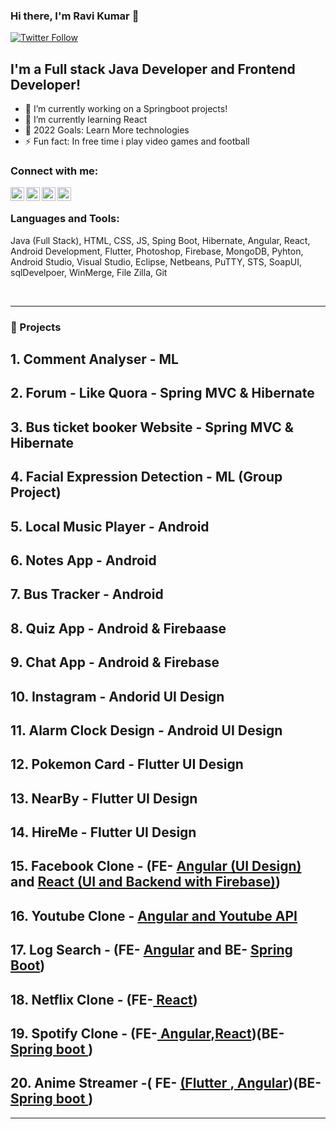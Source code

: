 ### Hi there, I'm Ravi Kumar 👋

[![Twitter Follow](https://img.shields.io/twitter/follow/iamravikumark?color=1DA1F2&logo=twitter&style=for-the-badge)](https://twitter.com/intent/follow?original_referer=https%3A%2F%2Fgithub.com%2Fiamravikumark&screen_name=iamravikumark)

## I'm a Full stack Java Developer and Frontend Developer!

- 🔭 I’m currently working on a Springboot projects!
- 🌱 I’m currently learning React 
- 🥅 2022 Goals: Learn More technologies
- ⚡ Fun fact: In free time i play video games and football 

### Connect with me:

<a href="https://twitter.com/iamravikumark" target="_blank"><img align="left" alt="rkumarkravi | Twitter" width="22px" src="https://abs.twimg.com/favicons/twitter.2.ico" /></a>
<a href="https://www.linkedin.com/in/ravi-kumar-83b9b2150/" target="_blank"><img align="left" alt="rkumarkravi | LinkedIn" width="22px" src="https://static-exp1.licdn.com/sc/h/1bt1uwq5akv756knzdj4l6cdc" /></a>
<a href="https://www.instagram.com/rk_avi_kumar_rk/" target="_blank"><img align="left" alt="rkumarkravi | Instagram" width="22px" src="https://www.instagram.com/static/images/ico/favicon.ico/36b3ee2d91ed.ico" /><a>
<a href="https://www.youtube.com/channel/UC1FaxUvZfLG41QdasijHZag" target="_blank"><img align="left" alt="rkumarkravi | Youtube" width="22px" src="https://www.youtube.com/s/desktop/f507fb37/img/favicon_32x32.png" /></a>

<br />

### Languages and Tools:
Java (Full Stack), HTML, CSS, JS, Sping Boot, Hibernate, Angular, React, Android Development, Flutter,
Photoshop, Firebase, MongoDB, Pyhton, Android Studio, Visual Studio, Eclipse, Netbeans, PuTTY, STS,
SoapUI, sqlDevelpoer, WinMerge, File Zilla, Git

<br />

---

### 📕 Projects 

## 1. Comment Analyser - ML
## 2. Forum - Like Quora - Spring MVC & Hibernate 
## 3. Bus ticket booker Website - Spring MVC & Hibernate 
## 4. Facial Expression Detection - ML (Group Project)
## 5. Local Music Player - Android
## 6. Notes App - Android
## 7. Bus Tracker - Android
## 8. Quiz App - Android & Firebaase
## 9. Chat App - Android & Firebase
## 10. Instagram - Andorid UI Design
## 11. Alarm Clock Design - Android UI Design
## 12. Pokemon Card - Flutter UI Design
## 13. NearBy - Flutter UI Design
## 14. HireMe - Flutter UI Design
## 15. Facebook Clone - (FE- <a href="https://github.com/rkumarkravi/angular-projects/tree/main/facebook-ui-clone" target="_blank">Angular (UI Design)</a> and <a href="https://github.com/rkumarkravi/react-projects/tree/master/facebook-clone" target="_blank">React (UI and Backend with Firebase)</a>)
## 16. Youtube Clone - <a href="https://github.com/rkumarkravi/YoutubeCloneapp" target="_blank">Angular and Youtube API</a>
## 17. Log Search - (FE- <a href="https://github.com/rkumarkravi/logSeachUI" target="_blank">Angular</a> and BE- <a href="https://github.com/rkumarkravi/LogSearch" target="_blank">Spring Boot</a>)
## 18. Netflix Clone - (FE-<a href="https://github.com/rkumarkravi/react-projects/tree/master/netflix-clone" target="_blank"> React</a>)
## 19. Spotify Clone - (FE-<a href="https://github.com/rkumarkravi/angular-projects/tree/main/spotify-clone" target="_blank"> Angular</a>,<a href="https://github.com/rkumarkravi/react-projects/tree/master/spotify-clone" target="_blank">React</a>)(BE- <a href="https://github.com/rkumarkravi/spring-boot-projects/tree/main/musify-rk" target="_blank"> Spring boot </a>)
## 20. Anime Streamer -( FE- <a href="https://github.com/rkumarkravi/flutterProjects/tree/main/animax" target="_blank">(Flutter </a>,<a href="https://github.com/rkumarkravi/angular-projects/tree/main/anime-stream-frontend" target="_blank"> Angular</a>)(BE- <a href="https://github.com/rkumarkravi/spring-boot-projects/tree/main/anime-stream-backend" target="_blank"> Spring boot </a>)
---

[twitter]: https://twitter.com/iamravikumark
[instagram]: https://instagram.com/rk_ravi_kumar_rk
[linkedin]: https://linkedin.com/in/ravi-kumar-83b9b2150
